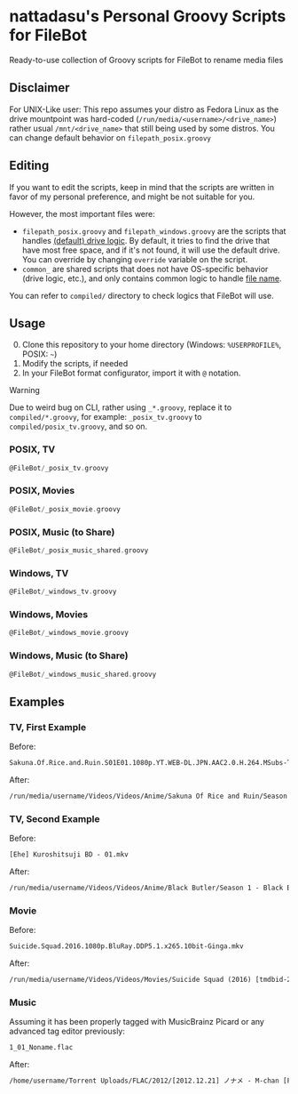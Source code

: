 <!-- markdownlint-disable MD033 -->
# nattadasu's Personal Groovy Scripts for FileBot

Ready-to-use collection of Groovy scripts for FileBot to rename media files

## Disclaimer

For UNIX-Like user: This repo assumes your distro as Fedora Linux as the drive
mountpoint was hard-coded (`/run/media/<username>/<drive_name>`) rather usual
`/mnt/<drive_name>` that still being used by some distros. You can change
default behavior on `filepath_posix.groovy`

## Editing

If you want to edit the scripts, keep in mind that the scripts are written in
favor of my personal preference, and might be not suitable for you.

However, the most important files were:

* `filepath_posix.groovy` and `filepath_windows.groovy` are the scripts that
  handles <u>(default) drive logic</u>. By default, it tries to find the drive
  that have most free space, and if it's not found, it will use the default
  drive. You can override by changing `override` variable on the script.
* `common_` are shared scripts that does not have OS-specific behavior (drive
  logic, etc.), and only contains common logic to handle <u>file name</u>.

You can refer to `compiled/` directory to check logics that FileBot will use.

## Usage

0. Clone this repository to your home directory (Windows: `%USERPROFILE%`, POSIX: `~`)
1. Modify the scripts, if needed
2. In your FileBot format configurator, import it with `@` notation.

> [!WARNING]
>
> Due to weird bug on CLI, rather using `_*.groovy`, replace it to `compiled/*.groovy`,
> for example: `_posix_tv.groovy` to `compiled/posix_tv.groovy`, and so on.

### POSIX, TV

```groovy
@FileBot/_posix_tv.groovy
```

### POSIX, Movies

```groovy
@FileBot/_posix_movie.groovy
```

### POSIX, Music (to Share)

```groovy
@FileBot/_posix_music_shared.groovy
```

### Windows, TV

```groovy
@FileBot/_windows_tv.groovy
```

### Windows, Movies

```groovy
@FileBot/_windows_movie.groovy
```

### Windows, Music (to Share)

```groovy
@FileBot/_windows_music_shared.groovy
```

## Examples

### TV, First Example

Before:

```txt
Sakuna.Of.Rice.and.Ruin.S01E01.1080p.YT.WEB-DL.JPN.AAC2.0.H.264.MSubs-TH.mkv
```

After:

```txt
/run/media/username/Videos/Videos/Anime/Sakuna Of Rice and Ruin/Season 1/[TH] Sakuna Of Rice and Ruin - S01E01 - Episode 1 [WEB-DL 1920x1080 AVC 8Bit, AAC 2.0, Multi-Subs (ENG ZHO IND MSA THA VIE)][38F1CEF4].mkv
```

### TV, Second Example

Before:

```txt
[Ehe] Kuroshitsuji BD - 01.mkv
```

After:

```txt
/run/media/username/Videos/Videos/Anime/Black Butler/Season 1 - Black Butler/[Ehe] Black Butler - S01E01 - His Butler, Able [BD 1280x720 AVC 10Bit, AAC 2.0][9FA9EEFC].mkv
```

### Movie

Before:

```txt
Suicide.Squad.2016.1080p.BluRay.DDP5.1.x265.10bit-Ginga.mkv
```

After:

```txt
/run/media/username/Videos/Videos/Movies/Suicide Squad (2016) [tmdbid-297761]/[Ginga] Suicide Squad [BluRay 1920x1080 HEVC 10Bit, EAC3 DD 5.1][EF045D2F].mkv
```

### Music

Assuming it has been properly tagged with MusicBrainz Picard or any advanced
tag editor previously:

```txt
1_01_Noname.flac
```

After:

```txt
/home/username/Torrent Uploads/FLAC/2012/[2012.12.21] ノナメ - M-chan [FLAC 24-48.0 KHz][ABCD-12345]/1-01 ノナメ.flac
```
